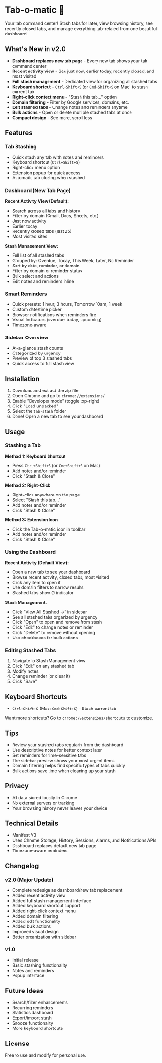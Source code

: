 # Tab-o-matic 🎰

Your tab command center! Stash tabs for later, view browsing history, see recently closed tabs, and manage everything tab-related from one beautiful dashboard.

## What's New in v2.0

- **Dashboard replaces new tab page** - Every new tab shows your tab command center
- **Recent activity view** - See just now, earlier today, recently closed, and most visited
- **Full stash management** - Dedicated view for organizing all stashed tabs
- **Keyboard shortcut** - `Ctrl+Shift+S` (or `Cmd+Shift+S` on Mac) to stash current tab
- **Right-click context menu** - "Stash this tab..." option
- **Domain filtering** - Filter by Google services, domains, etc.
- **Edit stashed tabs** - Change notes and reminders anytime
- **Bulk actions** - Open or delete multiple stashed tabs at once
- **Compact design** - See more, scroll less

## Features

### Tab Stashing
- Quick stash any tab with notes and reminders
- Keyboard shortcut (`Ctrl+Shift+S`)
- Right-click menu option
- Extension popup for quick access
- Automatic tab closing when stashed

### Dashboard (New Tab Page)
**Recent Activity View (Default):**
- Search across all tabs and history
- Filter by domain (Gmail, Docs, Sheets, etc.)
- Just now activity
- Earlier today
- Recently closed tabs (last 25)
- Most visited sites

**Stash Management View:**
- Full list of all stashed tabs
- Grouped by: Overdue, Today, This Week, Later, No Reminder
- Sort by date, reminder, or domain
- Filter by domain or reminder status
- Bulk select and actions
- Edit notes and reminders inline

### Smart Reminders
- Quick presets: 1 hour, 3 hours, Tomorrow 10am, 1 week
- Custom date/time picker
- Browser notifications when reminders fire
- Visual indicators (overdue, today, upcoming)
- Timezone-aware

### Sidebar Overview
- At-a-glance stash counts
- Categorized by urgency
- Preview of top 3 stashed tabs
- Quick access to full stash view

## Installation

1. Download and extract the zip file
2. Open Chrome and go to `chrome://extensions/`
3. Enable "Developer mode" (toggle top-right)
4. Click "Load unpacked"
5. Select the `tab-stash` folder
6. Done! Open a new tab to see your dashboard

## Usage

### Stashing a Tab

**Method 1: Keyboard Shortcut**
- Press `Ctrl+Shift+S` (or `Cmd+Shift+S` on Mac)
- Add notes and/or reminder
- Click "Stash & Close"

**Method 2: Right-Click**
- Right-click anywhere on the page
- Select "Stash this tab..."
- Add notes and/or reminder
- Click "Stash & Close"

**Method 3: Extension Icon**
- Click the Tab-o-matic icon in toolbar
- Add notes and/or reminder
- Click "Stash & Close"

### Using the Dashboard

**Recent Activity (Default View):**
- Open a new tab to see your dashboard
- Browse recent activity, closed tabs, most visited
- Click any item to open it
- Use domain filters to narrow results
- Stashed tabs show ⏰ indicator

**Stash Management:**
- Click "View All Stashed →" in sidebar
- See all stashed tabs organized by urgency
- Click "Open" to open and remove from stash
- Click "Edit" to change notes or reminder
- Click "Delete" to remove without opening
- Use checkboxes for bulk actions

### Editing Stashed Tabs

1. Navigate to Stash Management view
2. Click "Edit" on any stashed tab
3. Modify notes
4. Change reminder (or clear it)
5. Click "Save"

## Keyboard Shortcuts

- `Ctrl+Shift+S` (Mac: `Cmd+Shift+S`) - Stash current tab

Want more shortcuts? Go to `chrome://extensions/shortcuts` to customize.

## Tips

- Review your stashed tabs regularly from the dashboard
- Use descriptive notes for better context later
- Set reminders for time-sensitive tabs
- The sidebar preview shows your most urgent items
- Domain filtering helps find specific types of tabs quickly
- Bulk actions save time when cleaning up your stash

## Privacy

- All data stored locally in Chrome
- No external servers or tracking
- Your browsing history never leaves your device

## Technical Details

- Manifest V3
- Uses Chrome Storage, History, Sessions, Alarms, and Notifications APIs
- Dashboard replaces default new tab page
- Timezone-aware reminders

## Changelog

### v2.0 (Major Update)
- Complete redesign as dashboard/new tab replacement
- Added recent activity view
- Added full stash management interface
- Added keyboard shortcut support
- Added right-click context menu
- Added domain filtering
- Added edit functionality
- Added bulk actions
- Improved visual design
- Better organization with sidebar

### v1.0
- Initial release
- Basic stashing functionality
- Notes and reminders
- Popup interface

## Future Ideas

- Search/filter enhancements
- Recurring reminders
- Statistics dashboard
- Export/import stash
- Snooze functionality
- More keyboard shortcuts

## License

Free to use and modify for personal use.
